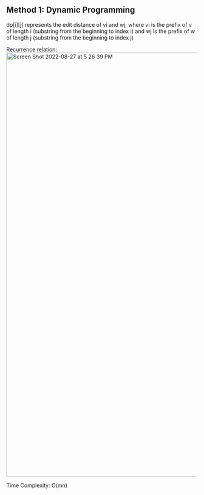 ## Method 1: Dynamic Programming

dp[i][j] represents the edit distance of vi and wj, where vi is the prefix of v of length i (substring from the beginning to index i) and wj is the prefix of w of length j (substring from the beginning to index j) </br>

Recurrence relation:
<img width="1116" alt="Screen Shot 2022-08-27 at 5 26 39 PM" src="https://user-images.githubusercontent.com/106039830/187050196-138d7943-6703-483a-b7bc-77fd97dedd5f.png">

Time Complexity: O(mn)

